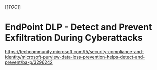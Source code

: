 [[_TOC_]]

# EndPoint DLP - Detect and Prevent Exfiltration During Cyberattacks
https://techcommunity.microsoft.com/t5/security-compliance-and-identity/microsoft-purview-data-loss-prevention-helps-detect-and-prevent/ba-p/3296242
